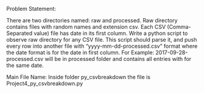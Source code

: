 Problem Statement:

There are two directories named: raw and processed. Raw directory contains files with random names and extension csv.
Each CSV (Comma-Separated value) file has date in its first column. Write a python script to observe raw directory for any CSV file.
This script should parse it, and push every row into another file with “yyyy-mm-dd-processed.csv” format where the date format is for
the date in first column. For Example: 2017-09-28-processed.csv will be in processed folder and contains
 all entries with for the same date.

 Main File Name:
 Inside folder py_csvbreakdown the file is Project4_py_csvbreakdown.py
